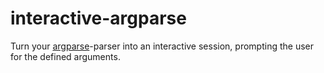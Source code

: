 # interactive-argparse
Turn your [argparse](https://docs.python.org/2/howto/argparse.html)-parser into an interactive session, prompting the user for the defined arguments.
